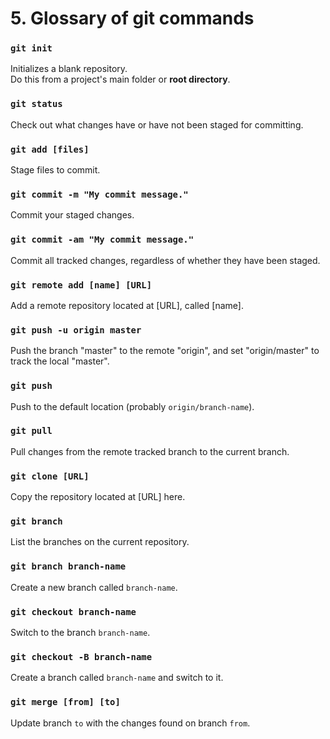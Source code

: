 # 5. Glossary of git commands

### `git init`

Initializes a blank repository.  
Do this from a project's main folder or **root directory**.

### `git status`

Check out what changes have or have not been staged for committing.

### `git add [files]`

Stage files to commit.

### `git commit -m "My commit message."`

Commit your staged changes.

### `git commit -am "My commit message."`

Commit all tracked changes, regardless of whether they have been staged.

### `git remote add [name] [URL]`

Add a remote repository located at [URL], called [name].

### `git push -u origin master`

Push the branch "master" to the remote "origin", and set "origin/master" to 
track the local "master".

### `git push`

Push to the default location (probably `origin/branch-name`).

### `git pull`

Pull changes from the remote tracked branch to the current branch.

### `git clone [URL]`

Copy the repository located at [URL] here.

### `git branch`

List the branches on the current repository.

### `git branch branch-name`

Create a new branch called `branch-name`.

### `git checkout branch-name`

Switch to the branch `branch-name`.

### `git checkout -B branch-name`

Create a branch called `branch-name` and switch to it.

### `git merge [from] [to]`

Update branch `to` with the changes found on branch `from`.
